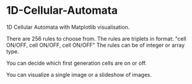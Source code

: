 # 1D-Cellular-Automata
1D Cellular Automata with Matplotlib visualisation. 

There are 256 rules to choose from.
The rules are triplets in format: 
"cell ON/OFF, cell ON/OFF, cell ON/OFF"
The rules can be of integer or array type.

You can decide which first generation cells are on or off.

You can visualize a single image or a slideshow of images.
